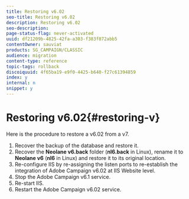```yaml
---
title: Restoring v6.02
seo-title: Restoring v6.02
description: Restoring v6.02
seo-description: 
page-status-flag: never-activated
uuid: df21209b-4825-42fa-a303-f383f872abb5
contentOwner: sauviat
products: SG_CAMPAIGN/CLASSIC
audience: migration
content-type: reference
topic-tags: rollback
discoiquuid: 4f65ba19-e9f0-4425-b640-f27c61394859
index: y
internal: n
snippet: y
---
```


# Restoring v6.02{#restoring-v}

Here is the procedure to restore a v6.02 from a v7.

1. Recover the backup of the database and restore it.
1. Recover the **Neolane v6.back** folder (**nl6.back** in Linux), rename it to **Neolane v6** (**nl6** in Linux) and restore it to its original location.
1. Re-configure IIS by re-assigning the listen ports to re-establish the integration of Adobe Campaign v6.02 at IIS Website level.
1. Stop the Adobe Campaign v6.1 service.
1. Re-start IIS.
1. Restart the Adobe Campaign v6.02 service.

